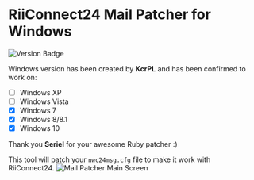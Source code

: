 # RiiConnect24 Mail Patcher for Windows
![Version Badge](https://img.shields.io/github/release/KcrPL/RiiConnect24-Mail-Patcher-Windows.svg?style=flat-square)

Windows version has been created by <b>KcrPL</b> and has been confirmed to work on:
* [ ] Windows XP
* [ ] Windows Vista
* [X] Windows 7
* [X] Windows 8/8.1
* [X] Windows 10

Thank you <b>Seriel</b> for your awesome Ruby patcher :)

This tool will patch your `nwc24msg.cfg` file to make it work with RiiConnect24.
![Mail Patcher Main Screen](https://kcrpl.github.io/images/MailPatcherBanner.png)
